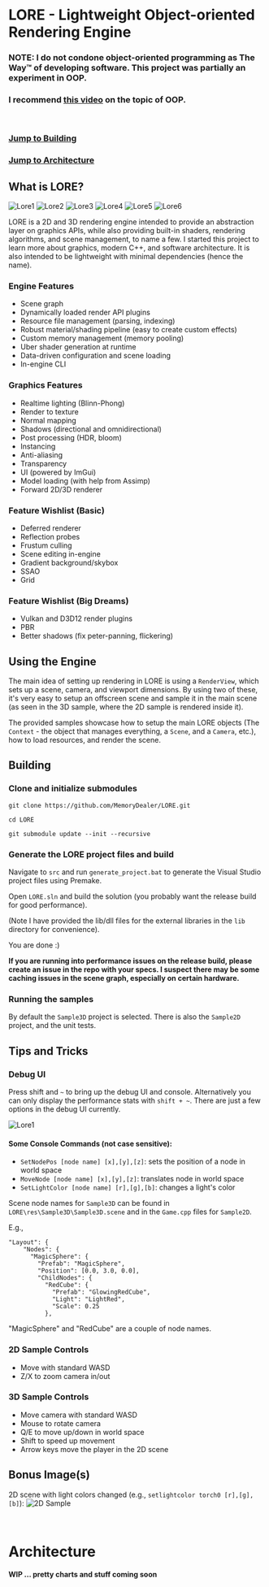 # LORE - Lightweight Object-oriented Rendering Engine

### NOTE: **I do not condone object-oriented programming as The Way™ of developing software. This project was partially an experiment in OOP.**

### I recommend [this video](https://www.youtube.com/watch?v=QM1iUe6IofM) on the topic of OOP.
<br/>

### **[Jump to Building](#building)**
### **[Jump to Architecture](#architecture)**

## What is LORE?

![Lore1](images/lore1.gif)
![Lore2](images/lore2.gif)
![Lore3](images/lore3.gif)
![Lore4](images/lore4.gif)
![Lore5](images/lore5.gif)
![Lore6](images/lore6.gif)

LORE is a 2D and 3D rendering engine intended to provide an abstraction layer on graphics APIs, while also providing built-in shaders, rendering algorithms, and scene management, to name a few. I started this project to learn more about graphics, modern C++, and software architecture. It is also intended to be lightweight with minimal dependencies (hence the name).

### Engine Features
- Scene graph
- Dynamically loaded render API plugins
- Resource file management (parsing, indexing)
- Robust material/shading pipeline (easy to create custom effects)
- Custom memory management (memory pooling)
- Uber shader generation at runtime
- Data-driven configuration and scene loading
- In-engine CLI

### Graphics Features
- Realtime lighting (Blinn-Phong)
- Render to texture
- Normal mapping
- Shadows (directional and omnidirectional)
- Post processing (HDR, bloom)
- Instancing
- Anti-aliasing
- Transparency
- UI (powered by ImGui)
- Model loading (with help from Assimp)
- Forward 2D/3D renderer

### Feature Wishlist (Basic)
- Deferred renderer
- Reflection probes
- Frustum culling
- Scene editing in-engine
- Gradient background/skybox
- SSAO
- Grid

### Feature Wishlist (Big Dreams)
- Vulkan and D3D12 render plugins
- PBR
- Better shadows (fix peter-panning, flickering)

## Using the Engine
The main idea of setting up rendering in LORE is using a `RenderView`, which sets up a scene, camera, and viewport dimensions. By using two of these, it's very easy to setup an offscreen scene and sample it in the main scene (as seen in the 3D sample, where the 2D sample is rendered inside it).

The provided samples showcase how to setup the main LORE objects (The `Context` - the object that manages everything, a `Scene`, and a `Camera`, etc.),  how to load resources, and render the scene.

## Building

### Clone and initialize submodules
`git clone https://github.com/MemoryDealer/LORE.git`

`cd LORE`

`git submodule update --init --recursive`

### Generate the LORE project files and build
Navigate to `src` and run `generate_project.bat` to generate the Visual Studio project files using Premake.

Open `LORE.sln` and build the solution (you probably want the release build for good performance).

(Note I have provided the lib/dll files for the external libraries in the `lib` directory for convenience).

You are done :)

**If you are running into performance issues on the release build, please create an issue in the repo with your specs. I suspect there may be some caching issues in the scene graph, especially on certain hardware.**

### Running the samples

By default the `Sample3D` project is selected. There is also the `Sample2D` project, and the unit tests.

## Tips and Tricks

### Debug UI
Press shift and `~` to bring up the debug UI and console. Alternatively you can only display the performance stats with `shift + ~`. There are just a few options in the debug UI currently.

![Lore1](images/lore-ui.gif)

#### Some Console Commands (not case sensitive):
- `SetNodePos [node name] [x],[y],[z]`: sets the position of a node in world space
- `MoveNode [node name] [x],[y],[z]`: translates node in world space
- `SetLightColor [node name] [r],[g],[b]`: changes a light's color

Scene node names for `Sample3D` can be found in `LORE\res\Sample3D\Sample3D.scene` and in the `Game.cpp` files for `Sample2D`.

E.g.,
```
"Layout": {
    "Nodes": {
      "MagicSphere": {
        "Prefab": "MagicSphere",
        "Position": [0.0, 3.0, 0.0],
        "ChildNodes": {
          "RedCube": {
            "Prefab": "GlowingRedCube",
            "Light": "LightRed",
            "Scale": 0.25
          },
```
"MagicSphere" and "RedCube" are a couple of node names.

### 2D Sample Controls 
- Move with standard WASD
- Z/X to zoom camera in/out

### 3D Sample Controls
- Move camera with standard WASD
- Mouse to rotate camera
- Q/E to move up/down in world space
- Shift to speed up movement
- Arrow keys move the player in the 2D scene

## Bonus Image(s)

2D scene with light colors changed (e.g., `setlightcolor torch0 [r],[g],[b]`):
![2D Sample](images/2Dscene.png)

<br/>

# Architecture
**WIP ... pretty charts and stuff coming soon**
